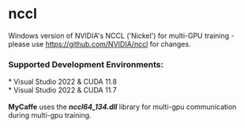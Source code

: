 # nccl
Windows version of NVIDIA's NCCL ('Nickel') for multi-GPU training - please use https://github.com/NVIDIA/nccl for changes.
<h3>Supported Development Environments:</h3>
* Visual Studio 2022 & CUDA 11.8</br>
* Visual Studio 2022 & CUDA 11.7</br>
</br>
<b>MyCaffe</b> uses the <b><i>nccl64_134.dll</i></b> library for multi-gpu communication during multi-gpu training.

